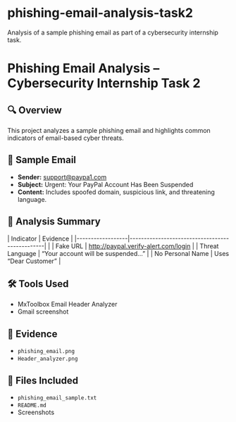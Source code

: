 # phishing-email-analysis-task2
Analysis of a sample phishing email as part of a cybersecurity internship task.
# Phishing Email Analysis – Cybersecurity Internship Task 2

## 🔍 Overview
This project analyzes a sample phishing email and highlights common indicators of email-based cyber threats.

## 📧 Sample Email
- **Sender:** support@paypa1.com
- **Subject:** Urgent: Your PayPal Account Has Been Suspended
- **Content:** Includes spoofed domain, suspicious link, and threatening language.

## 🧠 Analysis Summary

| Indicator         | Evidence                                       |
|------------------|------------------------------------------------|     |
| Fake URL         | http://paypal.verify-alert.com/login           |
| Threat Language  | “Your account will be suspended…”              |
| No Personal Name | Uses “Dear Customer”                           |

## 🛠 Tools Used
- MxToolbox Email Header Analyzer
- Gmail screenshot

## 📸 Evidence
- `phishing_email.png`
- `Header_analyzer.png`

## 📁 Files Included
- `phishing_email_sample.txt`
- `README.md`
- Screenshots
  

